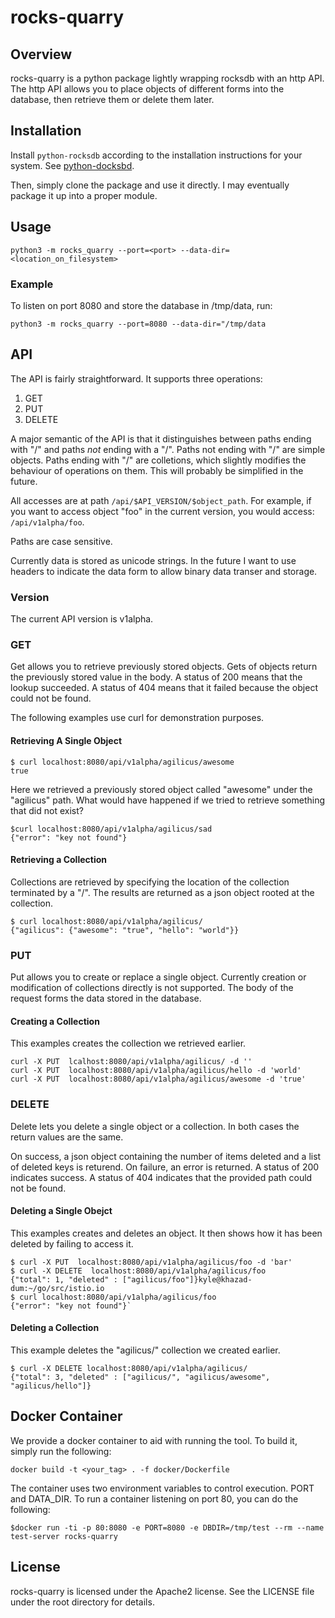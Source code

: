 # rocks-quarry

## Overview

rocks-quarry is a python package lightly wrapping rocksdb with an http API. The http API allows
you to place objects of different forms into the database, then retrieve them or delete them
later.

## Installation

Install `python-rocksdb` according to the installation instructions for your system.
See [python-docksbd](https://python-rocksdb.readthedocs.io).

Then, simply clone the package and use it directly. I may eventually package it up into a proper
module.

## Usage

`python3 -m rocks_quarry --port=<port> --data-dir=<location_on_filesystem>`

### Example

To listen on port 8080 and store the database in /tmp/data, run:

`python3 -m rocks_quarry --port=8080 --data-dir="/tmp/data`

## API

The API is fairly straightforward. It supports three operations:

1. GET
2. PUT
3. DELETE

A major semantic of the API is that it distinguishes between paths ending with "/" and paths *not* ending with
a "/". Paths not ending with "/" are simple objects. Paths ending with "/" are colletions, which slightly modifies the behaviour of operations on them. This will probably be simplified in the future.

All accesses are at path `/api/$API_VERSION/$object_path`. For example, if you want to access object "foo" in
the current version, you would access: `/api/v1alpha/foo`.

Paths are case sensitive.

Currently data is stored as unicode strings. In the future I want to use headers to indicate the data form to
allow binary data transer and storage.

### Version

The current API version is v1alpha.

### GET

Get allows you to retrieve previously stored objects. Gets of objects return the previously stored value in the body. A status of 200 means that the lookup succeeded. A status of 404 means that it failed because the object could not be found.

The following examples use curl for demonstration purposes.

#### Retrieving A Single Object

```text
$ curl localhost:8080/api/v1alpha/agilicus/awesome
true
```

Here we retrieved a previously stored object called "awesome" under the "agilicus" path. What would have happened
if we tried to retrieve something that did not exist?

```test
$curl localhost:8080/api/v1alpha/agilicus/sad
{"error": "key not found"}
```

#### Retrieving a Collection

Collections are retrieved by specifying the location of the collection terminated by a "/". The results
are returned as a json object rooted at the collection.

```text
$ curl localhost:8080/api/v1alpha/agilicus/
{"agilicus": {"awesome": "true", "hello": "world"}}
```

### PUT

Put allows you to create or replace a single object. Currently creation or modification of collections directly is not supported. The body of the request forms the data stored in the database.

#### Creating a Collection

This examples creates the collection we retrieved earlier.

```text
curl -X PUT  lcalhost:8080/api/v1alpha/agilicus/ -d ''
curl -X PUT  localhost:8080/api/v1alpha/agilicus/hello -d 'world'
curl -X PUT  localhost:8080/api/v1alpha/agilicus/awesome -d 'true'
```

### DELETE

Delete lets you delete a single object or a collection. In both cases the return values are the same.

On success, a json object containing the number of items deleted and a list of deleted keys is returend.
On failure, an error is returned. A status of 200 indicates success. A status of 404 indicates that the
provided path could not be found.

#### Deleting a Single Obejct

This examples creates and deletes an object. It then shows how it has been deleted by failing to access
it.

```text
$ curl -X PUT  localhost:8080/api/v1alpha/agilicus/foo -d 'bar'
$ curl -X DELETE  localhost:8080/api/v1alpha/agilicus/foo
{"total": 1, "deleted" : ["agilicus/foo"]}kyle@khazad-dum:~/go/src/istio.io
$ curl localhost:8080/api/v1alpha/agilicus/foo
{"error": "key not found"}`
```

#### Deleting a Collection

This example deletes the "agilicus/" collection we created earlier.

```text
$ curl -X DELETE localhost:8080/api/v1alpha/agilicus/
{"total": 3, "deleted" : ["agilicus/", "agilicus/awesome", "agilicus/hello"]}
```

## Docker Container

We provide a docker container to aid with running the tool. To build it, simply run the following:

`docker build -t <your_tag> . -f docker/Dockerfile`

The container uses two environment variables to control execution. PORT and DATA_DIR. To run a container
listening on port 80, you can do the following:

```text
$docker run -ti -p 80:8080 -e PORT=8080 -e DBDIR=/tmp/test --rm --name test-server rocks-quarry
```

## License

rocks-quarry is licensed under the Apache2 license. See the LICENSE file under
the root directory for details.
